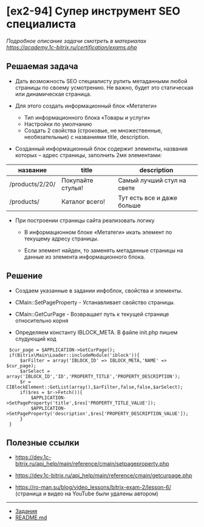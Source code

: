# [ex2-94] Супер инструмент SEO специалиста

*Подробное описание задачи смотреть в материалах https://academy.1c-bitrix.ru/certification/exams.php*

## Решаемая задача

* Дать возможность SEO специалисту рулить метаданными любой страницы по своему усмотрению. Не важно, будет это статическая или динамическая страница.

* Для этого создать информационный блок «Метатеги»
    * Тип информационного блока «Товары и услуги»
    * Настройки по умолчанию
    * Создать 2 свойства (строковые, не множественные, необязательные) с названиями title, description.
    
* Созданный информационный блок содержит элементы, названия которых – адрес страницы, заполнить 2мя элементами:

| название | title | description |
| ----- | ----- | ----- |
| /products/2/20/ | Покупайте стулья! | Самый лучший стул на свете |
| /products/ | Каталог всего! | Тут есть все и даже больше |

* При построении страницы сайта реализовать логику

    * В информационном блоке «Метатеги» икать элемент по текущему адресу страницы.
    
    * Если элемент найден, то заменять метаданные страницы на данные из элемента информационного блока.

## Решение

* Создаем указанные в задании инфоблок, свойства и элементы.

* CMain::SetPageProperty - Устанавливает свойство страницы.

* CMain::GetCurPage - Возвращает путь к текущей странице относительно корня

* Определяем константу IBLOCK_META. В файле init.php пишем слудующий код

```
 $cur_page = $APPLICATION->GetCurPage();
 if(Bitrix\Main\Loader::includeModule('iblock')){
     $arFilter = array('IBLOCK_ID' => IBLOCK_META,'NAME' => $cur_page);
     $arSelect = array('IBLOCK_ID','ID','PROPERTY_TITLE','PROPERTY_DESCRIPTION');
     $r = CIBlockElement::GetList(array(),$arFilter,false,false,$arSelect);
     if($res = $r->Fetch()){
         $APPLICATION->SetPageProperty('title',$res['PROPERTY_TITLE_VALUE']);
         $APPLICATION->SetPageProperty('description',$res['PROPERTY_DESCRIPTION_VALUE']);
     }
 }
```    

## Полезные ссылки

* https://dev.1c-bitrix.ru/api_help/main/reference/cmain/setpageproperty.php
* https://dev.1c-bitrix.ru/api_help/main/reference/cmain/getcurpage.php

* https://ro-man.su/blog/video_lessons/bitrix-exam-2/lesson-6/ (страница и видео на YouTube были удалены автором)

____
* [Задания](tasks.md)
* [README.md](../../README.md)